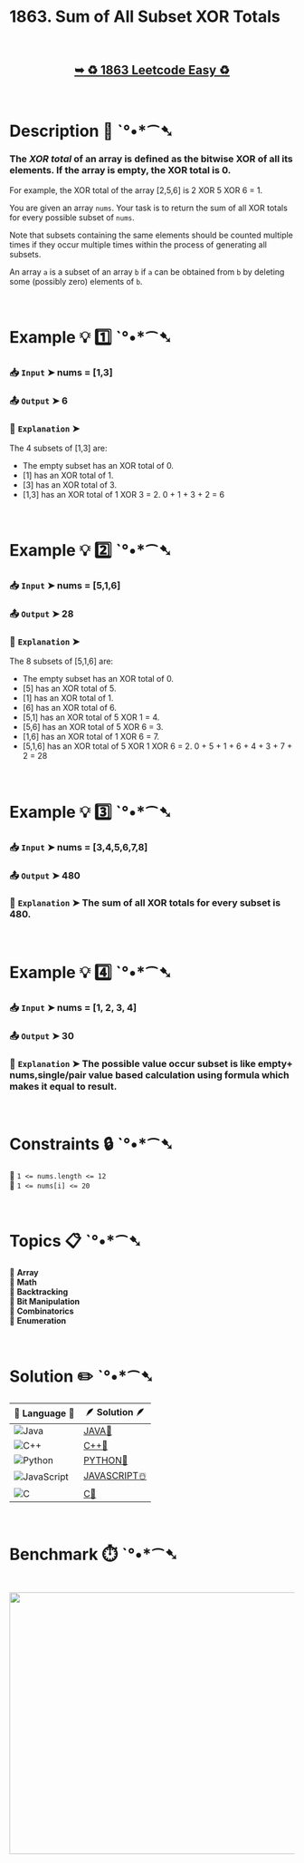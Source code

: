 # 1863. Sum of All Subset XOR Totals

</br>

<h2 align="center"> 

<a href="https://leetcode.com/problems/sum-of-all-subset-xor-totals/?envType=daily-question&envId=2025-04-05"><strong>➥ ♻️ 1863 Leetcode Easy ♻️ </strong></a>
</h2>

</br>

# Description 📜 ˋ°•*⁀➷

### The *XOR total* of an array is defined as the bitwise XOR of all its elements. If the array is empty, the XOR total is 0.

For example, the XOR total of the array [2,5,6] is 2 XOR 5 XOR 6 = 1.

You are given an array `nums`. Your task is to return the sum of all XOR totals for every possible subset of `nums`.

Note that subsets containing the same elements should be counted multiple times if they occur multiple times within the process of generating all subsets.

An array `a` is a subset of an array `b` if `a` can be obtained from `b` by deleting some (possibly zero) elements of `b`.

</br>

# Example 💡 1️⃣ ˋ°•*⁀➷

  ### 📥 `Input`  ➤ nums = [1,3]

  ### 📤 `Output`  ➤ 6

  ### 🔦 `Explanation`  ➤
The 4 subsets of [1,3] are:

- The empty subset has an XOR total of 0.
- [1] has an XOR total of 1.
- [3] has an XOR total of 3.
- [1,3] has an XOR total of 1 XOR 3 = 2.
0 + 1 + 3 + 2 = 6

</br>

# Example 💡 2️⃣ ˋ°•*⁀➷

  ### 📥 `Input` ➤ nums = [5,1,6]

  ### 📤 `Output`  ➤ 28

  ### 🔦 `Explanation` ➤
The 8 subsets of [5,1,6] are:

- The empty subset has an XOR total of 0.
- [5] has an XOR total of 5.
- [1] has an XOR total of 1.
- [6] has an XOR total of 6.
- [5,1] has an XOR total of 5 XOR 1 = 4.
- [5,6] has an XOR total of 5 XOR 6 = 3.
- [1,6] has an XOR total of 1 XOR 6 = 7.
- [5,1,6] has an XOR total of 5 XOR 1 XOR 6 = 2.
0 + 5 + 1 + 6 + 4 + 3 + 7 + 2 = 28

</br>

# Example 💡 3️⃣ ˋ°•*⁀➷

  ### 📥 `Input` ➤ nums = [3,4,5,6,7,8]

  ### 📤 `Output`  ➤ 480

  ### 🔦 `Explanation`  ➤ The sum of all XOR totals for every subset is 480.

</br>

# Example 💡 4️⃣ ˋ°•*⁀➷

   ### 📥 `Input`  ➤ nums = [1, 2, 3, 4]
   ### 📤 `Output`  ➤ 30

   ### 🔦 `Explanation`  ➤ The possible value occur subset is like empty+ nums,single/pair value based calculation using formula which makes it equal to result.

</br>

# Constraints 🔒 ˋ°•*⁀➷

🔹 `1 <= nums.length <= 12` </br>
🔹 `1 <= nums[i] <= 20` </br>

</br>

# Topics 📋 ˋ°•*⁀➷

🔸 **Array**  </br>
🔸 **Math**  </br>
🔸 **Backtracking**  </br>
🔸 **Bit Manipulation**  </br>
🔸 **Combinatorics**  </br>
🔸 **Enumeration**  </br>


</br>

# Solution ✏️ ˋ°•*⁀➷

| 📒 Language 📒  | 🪶 Solution 🪶 |
| ------------- | ------------- |
|  ![Java](https://img.shields.io/badge/java-%23ED8B00.svg?style=for-the-badge&logo=openjdk&logoColor=white)  | [JAVA🍁]() |
|  ![C++](https://img.shields.io/badge/c++-%2300599C.svg?style=for-the-badge&logo=c%2B%2B&logoColor=white)  | [C++🎲]()  |
|  ![Python](https://img.shields.io/badge/python-3670A0?style=for-the-badge&logo=python&logoColor=ffdd54)    | [PYTHON🍰]() |
| ![JavaScript](https://img.shields.io/badge/javascript-%23323330.svg?style=for-the-badge&logo=javascript&logoColor=%23F7DF1E)   | [JAVASCRIPT☃️]() |
|   ![C](https://img.shields.io/badge/c-%2300599C.svg?style=for-the-badge&logo=c&logoColor=white)   | [C💖]()  |

</br>

# Benchmark ⏱️ ˋ°•*⁀➷

<h1  align="center" >

<img src ="" width = "700px" height="462px" />

</h1>
